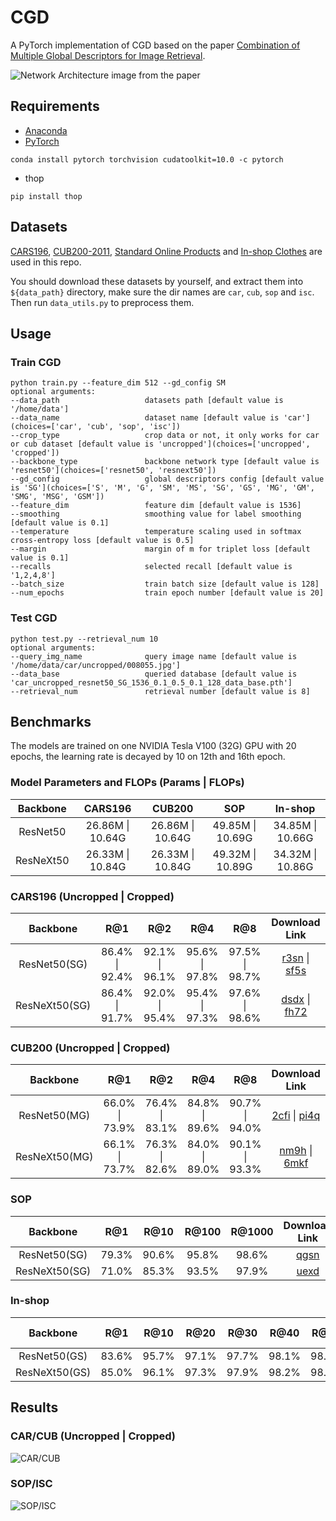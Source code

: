 # CGD
A PyTorch implementation of CGD based on the paper [Combination of Multiple Global Descriptors for Image Retrieval](https://arxiv.org/abs/1903.10663v3).

![Network Architecture image from the paper](results/structure.png)

## Requirements
- [Anaconda](https://www.anaconda.com/download/)
- [PyTorch](https://pytorch.org)
```
conda install pytorch torchvision cudatoolkit=10.0 -c pytorch
```
- thop
```
pip install thop
```

## Datasets
[CARS196](http://ai.stanford.edu/~jkrause/cars/car_dataset.html), [CUB200-2011](http://www.vision.caltech.edu/visipedia/CUB-200-2011.html), 
[Standard Online Products](http://cvgl.stanford.edu/projects/lifted_struct/) and 
[In-shop Clothes](http://mmlab.ie.cuhk.edu.hk/projects/DeepFashion/InShopRetrieval.html) are used in this repo.

You should download these datasets by yourself, and extract them into `${data_path}` directory, make sure the dir names are 
`car`, `cub`, `sop` and `isc`. Then run `data_utils.py` to preprocess them.

## Usage
### Train CGD
```
python train.py --feature_dim 512 --gd_config SM
optional arguments:
--data_path                   datasets path [default value is '/home/data']
--data_name                   dataset name [default value is 'car'](choices=['car', 'cub', 'sop', 'isc'])
--crop_type                   crop data or not, it only works for car or cub dataset [default value is 'uncropped'](choices=['uncropped', 'cropped'])
--backbone_type               backbone network type [default value is 'resnet50'](choices=['resnet50', 'resnext50'])
--gd_config                   global descriptors config [default value is 'SG'](choices=['S', 'M', 'G', 'SM', 'MS', 'SG', 'GS', 'MG', 'GM', 'SMG', 'MSG', 'GSM'])
--feature_dim                 feature dim [default value is 1536]
--smoothing                   smoothing value for label smoothing [default value is 0.1]
--temperature                 temperature scaling used in softmax cross-entropy loss [default value is 0.5]
--margin                      margin of m for triplet loss [default value is 0.1]
--recalls                     selected recall [default value is '1,2,4,8']
--batch_size                  train batch size [default value is 128]
--num_epochs                  train epoch number [default value is 20]
```

### Test CGD
```
python test.py --retrieval_num 10
optional arguments:
--query_img_name              query image name [default value is '/home/data/car/uncropped/008055.jpg']
--data_base                   queried database [default value is 'car_uncropped_resnet50_SG_1536_0.1_0.5_0.1_128_data_base.pth']
--retrieval_num               retrieval number [default value is 8]
```

## Benchmarks
The models are trained on one NVIDIA Tesla V100 (32G) GPU with 20 epochs, 
the learning rate is decayed by 10 on 12th and 16th epoch.

### Model Parameters and FLOPs (Params | FLOPs)
<table>
  <thead>
    <tr>
      <th>Backbone</th>
      <th>CARS196</th>
      <th>CUB200</th>
      <th>SOP</th>
      <th>In-shop</th>
    </tr>
  </thead>
  <tbody>
    <tr>
      <td align="center">ResNet50</td>
      <td align="center">26.86M | 10.64G</td>
      <td align="center">26.86M | 10.64G</td>
      <td align="center">49.85M | 10.69G</td>
      <td align="center">34.85M | 10.66G</td>
    </tr>
    <tr>
      <td align="center">ResNeXt50</td>
      <td align="center">26.33M | 10.84G</td>
      <td align="center">26.33M | 10.84G</td>
      <td align="center">49.32M | 10.89G</td>
      <td align="center">34.32M | 10.86G</td>
    </tr>
  </tbody>
</table>

### CARS196 (Uncropped | Cropped)
<table>
  <thead>
    <tr>
      <th>Backbone</th>
      <th>R@1</th>
      <th>R@2</th>
      <th>R@4</th>
      <th>R@8</th>
      <th>Download Link</th>
    </tr>
  </thead>
  <tbody>
    <tr>
      <td align="center">ResNet50(SG)</td>
      <td align="center">86.4% | 92.4%</td>
      <td align="center">92.1% | 96.1%</td>
      <td align="center">95.6% | 97.8%</td>
      <td align="center">97.5% | 98.7%</td>
      <td align="center"><a href="https://pan.baidu.com/s/1W3-QKVe5HpCAHJTgxI1M5Q">r3sn</a> | <a href="https://pan.baidu.com/s/171Wqa-1TNquzedjlFhaYGg">sf5s</a></td>
    </tr>
    <tr>
      <td align="center">ResNeXt50(SG)</td>
      <td align="center">86.4% | 91.7%</td>
      <td align="center">92.0% | 95.4%</td>
      <td align="center">95.4% | 97.3%</td>
      <td align="center">97.6% | 98.6%</td>
      <td align="center"><a href="https://pan.baidu.com/s/1pdp6ePxaxcvGbdlOz1Kmtg">dsdx</a> | <a href="https://pan.baidu.com/s/1_dpDM4FNkzPYPvmOsTTR1w">fh72</a></td>
    </tr>
  </tbody>
</table>

### CUB200 (Uncropped | Cropped)
<table>
  <thead>
    <tr>
      <th>Backbone</th>
      <th>R@1</th>
      <th>R@2</th>
      <th>R@4</th>
      <th>R@8</th>
      <th>Download Link</th>
    </tr>
  </thead>
  <tbody>
    <tr>
      <td align="center">ResNet50(MG)</td>
      <td align="center">66.0% | 73.9%</td>
      <td align="center">76.4% | 83.1%</td>
      <td align="center">84.8% | 89.6%</td>
      <td align="center">90.7% | 94.0%</td>
      <td align="center"><a href="https://pan.baidu.com/s/1_Ij-bYHZC31cxEWUnYwqwQ">2cfi</a> | <a href="https://pan.baidu.com/s/1deaYb2RWHikztHHsbJyuNw">pi4q</a></td>
    </tr>
    <tr>
      <td align="center">ResNeXt50(MG)</td>
      <td align="center">66.1% | 73.7%</td>
      <td align="center">76.3% | 82.6%</td>
      <td align="center">84.0% | 89.0%</td>
      <td align="center">90.1% | 93.3%</td>
      <td align="center"><a href="https://pan.baidu.com/s/1BvhZIBXj9M-Ro9BLmI2lmg">nm9h</a> | <a href="https://pan.baidu.com/s/1lu7SYe3tLhp2v1kkI5fO9w">6mkf</a></td>
    </tr>
  </tbody>
</table>

### SOP
<table>
  <thead>
    <tr>
      <th>Backbone</th>
      <th>R@1</th>
      <th>R@10</th>
      <th>R@100</th>
      <th>R@1000</th>
      <th>Download Link</th>
    </tr>
  </thead>
  <tbody>
    <tr>
      <td align="center">ResNet50(SG)</td>
      <td align="center">79.3%</td>
      <td align="center">90.6%</td>
      <td align="center">95.8%</td>
      <td align="center">98.6%</td>
      <td align="center"><a href="https://pan.baidu.com/s/17I2nQMK5XBXL1XhiZ2elAg">qgsn</a></td>
    </tr>
    <tr>
      <td align="center">ResNeXt50(SG)</td>
      <td align="center">71.0%</td>
      <td align="center">85.3%</td>
      <td align="center">93.5%</td>
      <td align="center">97.9%</td>
      <td align="center"><a href="https://pan.baidu.com/s/1rAGMchtLNTdQQxDWD6ruOg">uexd</a></td>
    </tr>
  </tbody>
</table>

### In-shop
<table>
  <thead>
    <tr>
      <th>Backbone</th>
      <th>R@1</th>
      <th>R@10</th>
      <th>R@20</th>
      <th>R@30</th>
      <th>R@40</th>
      <th>R@50</th>
      <th>Download Link</th>
    </tr>
  </thead>
  <tbody>
    <tr>
      <td align="center">ResNet50(GS)</td>
      <td align="center">83.6%</td>
      <td align="center">95.7%</td>
      <td align="center">97.1%</td>
      <td align="center">97.7%</td>
      <td align="center">98.1%</td>
      <td align="center">98.4%</td>
      <td align="center"><a href="https://pan.baidu.com/s/10Ow0JhXzRcPVsv5-j14ZjQ">8jmp</a></td>
    </tr>
    <tr>
      <td align="center">ResNeXt50(GS)</td>
      <td align="center">85.0%</td>
      <td align="center">96.1%</td>
      <td align="center">97.3%</td>
      <td align="center">97.9%</td>
      <td align="center">98.2%</td>
      <td align="center">98.4%</td>
      <td align="center"><a href="https://pan.baidu.com/s/1eCt_IjLYSccnCrBk5XRjTQ">wdq5</a></td>
    </tr>
  </tbody>
</table>

## Results

### CAR/CUB (Uncropped | Cropped)

![CAR/CUB](results/car_cub.png)

### SOP/ISC

![SOP/ISC](results/sop_isc.png)